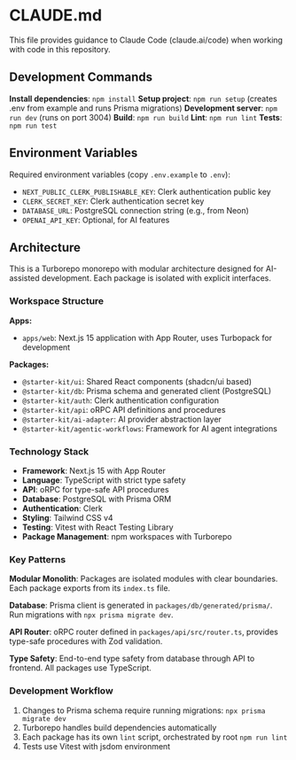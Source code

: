 # CLAUDE.md

This file provides guidance to Claude Code (claude.ai/code) when working with code in this repository.

## Development Commands

**Install dependencies**: `npm install`
**Setup project**: `npm run setup` (creates .env from example and runs Prisma migrations)
**Development server**: `npm run dev` (runs on port 3004)
**Build**: `npm run build`
**Lint**: `npm run lint`
**Tests**: `npm run test`

## Environment Variables

Required environment variables (copy `.env.example` to `.env`):
- `NEXT_PUBLIC_CLERK_PUBLISHABLE_KEY`: Clerk authentication public key
- `CLERK_SECRET_KEY`: Clerk authentication secret key
- `DATABASE_URL`: PostgreSQL connection string (e.g., from Neon)
- `OPENAI_API_KEY`: Optional, for AI features

## Architecture

This is a Turborepo monorepo with modular architecture designed for AI-assisted development. Each package is isolated with explicit interfaces.

### Workspace Structure

**Apps:**
- `apps/web`: Next.js 15 application with App Router, uses Turbopack for development

**Packages:**
- `@starter-kit/ui`: Shared React components (shadcn/ui based)
- `@starter-kit/db`: Prisma schema and generated client (PostgreSQL)
- `@starter-kit/auth`: Clerk authentication configuration
- `@starter-kit/api`: oRPC API definitions and procedures
- `@starter-kit/ai-adapter`: AI provider abstraction layer
- `@starter-kit/agentic-workflows`: Framework for AI agent integrations

### Technology Stack

- **Framework**: Next.js 15 with App Router
- **Language**: TypeScript with strict type safety
- **API**: oRPC for type-safe API procedures
- **Database**: PostgreSQL with Prisma ORM
- **Authentication**: Clerk
- **Styling**: Tailwind CSS v4
- **Testing**: Vitest with React Testing Library
- **Package Management**: npm workspaces with Turborepo

### Key Patterns

**Modular Monolith**: Packages are isolated modules with clear boundaries. Each package exports from its `index.ts` file.

**Database**: Prisma client is generated in `packages/db/generated/prisma/`. Run migrations with `npx prisma migrate dev`.

**API Router**: oRPC router defined in `packages/api/src/router.ts`, provides type-safe procedures with Zod validation.

**Type Safety**: End-to-end type safety from database through API to frontend. All packages use TypeScript.

### Development Workflow

1. Changes to Prisma schema require running migrations: `npx prisma migrate dev`
2. Turborepo handles build dependencies automatically
3. Each package has its own `lint` script, orchestrated by root `npm run lint`
4. Tests use Vitest with jsdom environment